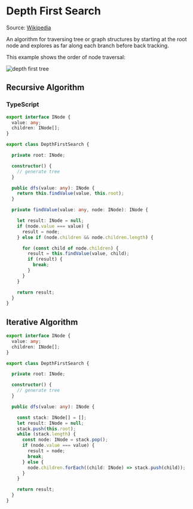 # Depth First Search
Source: [Wikipedia](https://en.wikipedia.org/wiki/Depth-first_search)

An algorithm for traversing tree or graph structures by starting at the root node and explores as far along each branch before back tracking.

This example shows the order of node traversal:

![depth first tree](https://upload.wikimedia.org/wikipedia/commons/1/1f/Depth-first-tree.svg)

## Recursive Algorithm

### TypeScript

```typescript
export interface INode {
  value: any;
  children: INode[];
}

export class DepthFirstSearch {

  private root: INode;

  constructor() {
    // generate tree
  }

  public dfs(value: any): INode {
    return this.findValue(value, this.root);
  }

  private findValue(value: any, node: INode): INode {

    let result: INode = null;
    if (node.value === value) {
      result = node;
    } else if (node.children && node.children.length) {

      for (const child of node.children) {
        result = this.findValue(value, child);
        if (result) {
          break;
        }
      }
    }

    return result;
  }
}
```

## Iterative Algorithm

```typescript
export interface INode {
  value: any;
  children: INode[];
}

export class DepthFirstSearch {

  private root: INode;

  constructor() {
    // generate tree
  }

  public dfs(value: any): INode {

    const stack: INode[] = [];
    let result: INode = null;
    stack.push(this.root);
    while (stack.length) {
      const node: INode = stack.pop();
      if (node.value === value) {
        result = node;
        break;
      } else {
        node.children.forEach((child: INode) => stack.push(child));
      }
    }

    return result;
  }
}
```